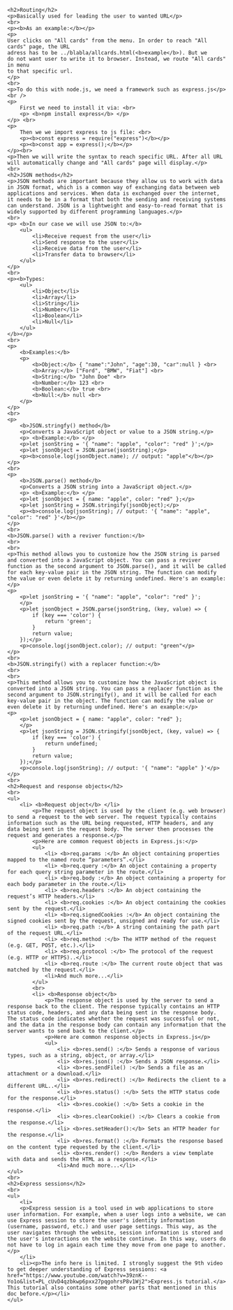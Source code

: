     <h2>Routing</h2>
    <p>Basically used for leading the user to wanted URL</p>
    <br>
    <p><b>As an example:</b></p>
    <p>
    User clicks on "All cards" from the menu. In order to reach "All cards" page, the URL
    adress has to be ../blabla/allcards.html(<b>example</b>). But we
    do not want user to write it to browser. Instead, we route "All cards" in menu
    to that specific url.
    </p>
    <br>
    <p>To do this with node.js, we need a framework such as express.js</p>
    <br />
    <p>
        First we need to install it via: <br>
        <p> <b>npm install express</b> </p>
    </p> <br>
    <p>
        Then we we import express to js file: <br>
        <p><b>const express = require("express")</b></p>
        <p><b>const app = express();</b></p>
    </p><br>
    <p>Then we will write the syntax to reach specific URL. After all URL will automatically change and "All cards" page will display.</p>
    <br>
    <h2>JSON methods</h2>
    <p>JSON methods are important because they allow us to work with data in JSON format, which is a common way of exchanging data between web applications and services. When data is exchanged over the internet, it needs to be in a format that both the sending and receiving systems can understand. JSON is a lightweight and easy-to-read format that is widely supported by different programming languages.</p>
    <br>
    <p> <b>In our case we will use JSON to:</b>
        <ul>
            <li>Receive request from the user</li>
            <li>Send response to the user</li>
            <li>Receive data from the user</li>
            <li>Transfer data to browser</li>
        </ul>
    </p>
    <br>
    <p><b>Types:
        <ul>
            <li>Object</li>
            <li>Array</li>
            <li>String</li>
            <li>Number</li>
            <li>Boolean</li>
            <li>Null</li>
        </ul>
    </b></p>
    <br>
    <p>
        <b>Examples:</b>
        <p>
            <b>Object:</b> { "name":"John", "age":30, "car":null } <br>
            <b>Array:</b> ["Ford", "BMW", "Fiat"] <br>
            <b>String:</b> "John Doe" <br>
            <b>Number:</b> 123 <br> 
            <b>Boolean:</b> true <br>
            <b>Null:</b> null <br>
        </p>
    </p>
    <br>
    <p>
        <b>JSON.stringfy() method</b>
        <p>Converts a JavaScript object or value to a JSON string.</p>
        <p> <b>Example:</b> </p>
        <p>let jsonString = '{ "name": "apple", "color": "red" }';</p>
        <p>let jsonObject = JSON.parse(jsonString);</p>
        <p><b>console.log(jsonObject.name); // output: "apple"</b></p>
    </p>
    <br>
    <p>
        <b>JSON.parse() method</b>
        <p>Converts a JSON string into a JavaScript object.</p>
        <p> <b>Example:</b> </p>
        <p>let jsonObject = { name: "apple", color: "red" };</p>
        <p>let jsonString = JSON.stringify(jsonObject);</p>
        <p><b>console.log(jsonString); // output: '{ "name": "apple", "color": "red" }'</b></p>
    </p>
    <br>
    <b>JSON.parse() with a reviver function:</b>
    <br>
    <br>
    <p>This method allows you to customize how the JSON string is parsed and converted into a JavaScript object. You can pass a reviver function as the second argument to JSON.parse(), and it will be called for each key-value pair in the JSON string. The function can modify the value or even delete it by returning undefined. Here's an example:</p>
    <p>
        <p>let jsonString = '{ "name": "apple", "color": "red" }';
        </p>
        <p>let jsonObject = JSON.parse(jsonString, (key, value) => {
            if (key === 'color') {
                return 'green';
            }
            return value;
        });</p>
        <p>console.log(jsonObject.color); // output: "green"</p>
    </p>
    <br>
    <b>JSON.stringify() with a replacer function:</b>
    <br>
    <br>
    <p>This method allows you to customize how the JavaScript object is converted into a JSON string. You can pass a replacer function as the second argument to JSON.stringify(), and it will be called for each key-value pair in the object. The function can modify the value or even delete it by returning undefined. Here's an example:</p>
    <p>
        <p>let jsonObject = { name: "apple", color: "red" };
        </p>
        <p>let jsonString = JSON.stringify(jsonObject, (key, value) => {
            if (key === 'color') {
                return undefined;
            }
            return value;
        });</p>
        <p>console.log(jsonString); // output: '{ "name": "apple" }'</p>
    </p>
    <br>
    <h2>Request and response objects</h2>
    <br>
    <ul>
        <li> <b>Request object</b> </li>     
            <p>The request object is used by the client (e.g. web browser) to send a request to the web server. The request typically contains information such as the URL being requested, HTTP headers, and any data being sent in the request body. The server then processes the request and generates a response.</p>
            <p>Here are common request objects in Express.js:</p>
            <ul>
                <li> <b>req.params :</b> An object containing properties mapped to the named route “parameters”.</li>
                <li> <b>req.query :</b> An object containing a property for each query string parameter in the route.</li>
                <li> <b>req.body :</b> An object containing a property for each body parameter in the route.</li>
                <li> <b>req.headers :</b> An object containing the request’s HTTP headers.</li>
                <li> <b>req.cookies :</b> An object containing the cookies sent by the request.</li>
                <li> <b>req.signedCookies :</b> An object containing the signed cookies sent by the request, unsigned and ready for use.</li>
                <li> <b>req.path :</b> A string containing the path part of the request URL.</li>
                <li> <b>req.method :</b> The HTTP method of the request (e.g. GET, POST, etc.).</li>
                <li> <b>req.protocol :</b> The protocol of the request (e.g. HTTP or HTTPS)..</li> 
                <li> <b>req.route :</b> The current route object that was matched by the request.</li> 
                <li>And much more...</li>
            </ul>
            <br>
            <li> <b>Response object</b>
                <p>The response object is used by the server to send a response back to the client. The response typically contains an HTTP status code, headers, and any data being sent in the response body. The status code indicates whether the request was successful or not, and the data in the response body can contain any information that the server wants to send back to the client.</p>
                <p>Here are common response objects in Express.js</p>
                <ul>
                    <li> <b>res.send() :</b> Sends a response of various types, such as a string, object, or array.</li>
                    <li> <b>res.json() :</b> Sends a JSON response.</li>
                    <li> <b>res.sendFile() :</b> Sends a file as an attachment or a download.</li>
                    <li> <b>res.redirect() :</b> Redirects the client to a different URL..</li>
                    <li> <b>res.status() :</b> Sets the HTTP status code for the response.</li>
                    <li> <b>res.cookie() :</b> Sets a cookie in the response.</li>
                    <li> <b>res.clearCookie() :</b> Clears a cookie from the response.</li>
                    <li> <b>res.setHeader():</b> Sets an HTTP header for the response.</li>
                    <li> <b>res.format() :</b> Formats the response based on the content type requested by the client.</li>
                    <li> <b>res.render() :</b> Renders a view template with data and sends the HTML as a response.</li>
                    <li>And much more...</li>
    </ul>
    <br>
    <h2>Express sessions</h2>
    <br>
    <ul>
        <li>
        <p>Express session is a tool used in web applications to store user information. For example, when a user logs into a website, we can use Express session to store the user's identity information (username, password, etc.) and user page settings. This way, as the user navigates through the website, session information is stored and the user's interactions on the website continue. In this way, users do not have to log in again each time they move from one page to another.</p>
        </li>
        <li><p>The info here is limited. I strongly suggest the 9th video to get deeper understanding of Express sessions: <a href="https://www.youtube.com/watch?v=39znK--Yo1o&list=PL_cUvD4qzbkwp6pxx27pqgohrsP8v1Wj2">Express.js tutorial.</a> This tutorial also contains some other parts that mentioned in this doc before.</p></li>
    </ul>
